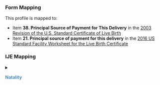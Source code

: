 ### Form Mapping
This profile is mapped to:
 * Item **38. Principal Source of Payment for This Delivery** in the [2003 Revision of the U.S. Standard Certificate of Live Birth](https://www.cdc.gov/nchs/data/dvs/birth11-03final-ACC.pdf)
 * Item **21. Principal source of payment for this delivery** in the [2016 US Standard Facility Worksheet for the Live Birth Certificate](https://www.cdc.gov/nchs/data/dvs/facility-worksheet-2016-508.pdf)

### IJE Mapping

<style>
 .context-menu {cursor: context-menu; color: #438bca;}
 .context-menu:hover {opacity: 0.5;}
</style>
<details>

<summary>

<strong class='context-menu' > Natality </strong>

</summary>
<table class='grid'>
<thead>
  <tr>
    <th style='text-align: center'><strong>Use Case</strong></th>
    <th><strong>#</strong></th>
    <th><strong>Description</strong></th>
    <th><strong>IJE Name</strong></th>
    <th><strong>Field</strong></th>
    <th><strong>Type</strong></th>
    <th><strong>Value Set/Comments</strong></th>
  </tr>
</thead>
<tbody>
<tr>
  <td style='text-align: center'>Natality</td>
  <td>153</td>
  <td>Principal source of Payment for this delivery</td>
  <td>PAY</td>
  <td>type</td>
  <td>codeable</td>
  <td><a href='ValueSet-ValueSet-birth-and-fetal-death-financial-class.html'>BirthAndFetalDeathFinancialClassVS</a> </td>
</tr>

</tbody>
</table>

</details>
<p></p>

